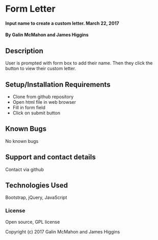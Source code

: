 # Form Letter

#### Input name to create a custom letter.  March 22, 2017

#### By Galin McMahon and James Higgins

## Description

User is prompted with form box to add their name. Then they click the button to view their custom letter.

## Setup/Installation Requirements

* Clone from github repository
* Open html file in web browser
* Fill in form field
* Click on submit button


## Known Bugs

No known bugs

## Support and contact details

Contact via github

## Technologies Used

Bootstrap, jQuery, JavaScript

### License

Open source, GPL license

Copyright (c) 2017 Galin McMahon and James Higgins
